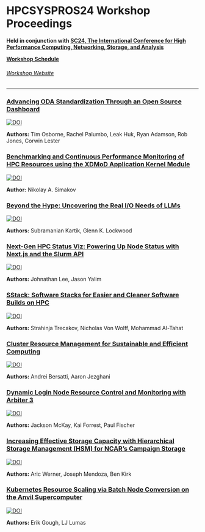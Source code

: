 # HPCSYSPROS24 Workshop Proceedings
**Held in conjunction with [SC24, The International Conference for High Performance Computing, Networking, Storage, and Analysis](https://sc24.supercomputing.org/)**

**[Workshop Schedule](https://sc24.conference-program.com/session/?sess=sess770)**

###### [Workshop Website](http://sighpc-syspros.org/workshops/2024/)

---
### [Advancing ODA Standardization Through an Open Source Dashboard](https://github.com/HPCSYSPROS/Workshop24/tree/main/Advancing_ODA_Standardization_Through_An_Open_Source_Dashboard)

[![DOI](https://zenodo.org/badge/DOI/10.5281/zenodo.15724831.svg)](https://doi.org/10.5281/zenodo.15724831)

**Authors:** Tim Osborne, Rachel Palumbo, Leak Huk, Ryan Adamson, Rob Jones, Corwin Lester


### [Benchmarking and Continuous Performance Monitoring of HPC Resources using the XDMoD Application Kernel Module](https://github.com/HPCSYSPROS/Workshop24/tree/main/Benchmarking_and_continuous_Performance_monitoring_of_HPC_resources_using_XDMOD_application_kernel_module)

[![DOI](https://zenodo.org/badge/DOI/10.5281/zenodo.15724847.svg)](https://doi.org/10.5281/zenodo.15724847)

**Author:** Nikolay A. Simakov 


### [Beyond the Hype: Uncovering the Real I/O Needs of LLMs](https://github.com/HPCSYSPROS/Workshop24/tree/main/Beyond_the_Hype-Uncovering_the_real_IO_Needs_of_LLMs)

[![DOI](https://zenodo.org/badge/DOI/10.5281/zenodo.15724856.svg)](https://doi.org/10.5281/zenodo.15724856)

**Authors:** Subramanian Kartik, Glenn K. Lockwood


### [Next-Gen HPC Status Viz: Powering Up Node Status with Next.js and the Slurm API](https://github.com/HPCSYSPROS/Workshop24/tree/main/Next-Gen_HPC_Status_Viz-Powering_Up_Node_Status_with_Next.js_and_the_Slurm_API)

[![DOI](https://zenodo.org/badge/DOI/10.5281/zenodo.15724875.svg)](https://doi.org/10.5281/zenodo.15724875)

**Authors:** Johnathan Lee, Jason Yalim


### [SStack: Software Stacks for Easier and Cleaner Software Builds on HPC](https://github.com/HPCSYSPROS/Workshop24/tree/main/SStack-software_stacks_for_easier_and_cleaner_software_builds_on_HPC)

[![DOI](https://zenodo.org/badge/DOI/10.5281/zenodo.16540183.svg)](https://doi.org/10.5281/zenodo.16540183)

**Authors:** Strahinja Trecakov, Nicholas Von Wolff, Mohammad Al-Tahat


### [Cluster Resource Management for Sustainable and Efficient Computing](https://github.com/HPCSYSPROS/Workshop24/tree/main/cluster_resource_management_for_sustainable_and_efficient_computing)

[![DOI](https://zenodo.org/badge/DOI/10.5281/zenodo.7320231.svg)](https://doi.org/10.5281/zenodo.7320231)

**Authors:** Andrei Bersatti, Aaron Jezghani


### [Dynamic Login Node Resource Control and Monitoring with Arbiter 3](https://github.com/HPCSYSPROS/Workshop24/tree/main/dynamic_login_node_resource_control_and_monitoring_with_arbriter3)

[![DOI](https://zenodo.org/badge/DOI/10.5281/zenodo.7320231.svg)](https://doi.org/10.5281/zenodo.7320231)

**Authors:** Jackson McKay, Kai Forrest, Paul Fischer


### [Increasing Effective Storage Capacity with Hierarchical Storage Management (HSM) for NCAR’s Campaign Storage](https://github.com/HPCSYSPROS/Workshop24/tree/main/effective_storage_capacity_with_hierarchical_storage_management_HSM_for_NCARs_campaign_storage)

[![DOI](https://zenodo.org/badge/DOI/10.5281/zenodo.7320231.svg)](https://doi.org/10.5281/zenodo.7320231)

**Authors:** Aric Werner, Joseph Mendoza, Ben Kirk


### [Kubernetes Resource Scaling via Batch Node Conversion on the Anvil Supercomputer](https://github.com/HPCSYSPROS/Workshop24/tree/main/kubernetes_resource_scaling_via_batch_node_conversion_on_the_Anvil_supercomputer)

[![DOI](https://zenodo.org/badge/DOI/10.5281/zenodo.7320231.svg)](https://doi.org/10.5281/zenodo.7320231)

**Authors:** Erik Gough, LJ Lumas
